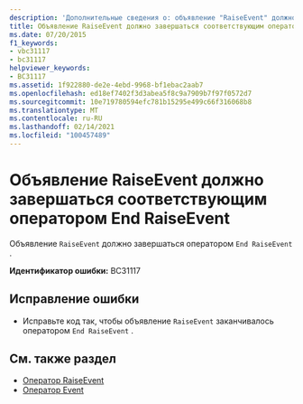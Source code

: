 ```yaml
---
description: 'Дополнительные сведения о: объявление "RaiseEvent" должно заканчиваться соответствующим оператором "End RaiseEvent"'
title: Объявление RaiseEvent должно завершаться соответствующим оператором End RaiseEvent
ms.date: 07/20/2015
f1_keywords:
- vbc31117
- bc31117
helpviewer_keywords:
- BC31117
ms.assetid: 1f922880-de2e-4ebd-9968-bf1ebac2aab7
ms.openlocfilehash: ed18ef7402f3d3abea5f8c9a7909b7f97f0572d7
ms.sourcegitcommit: 10e719780594efc781b15295e499c66f316068b8
ms.translationtype: MT
ms.contentlocale: ru-RU
ms.lasthandoff: 02/14/2021
ms.locfileid: "100457489"
---
```

# <a name="raiseevent-declaration-must-end-with-a-matching-end-raiseevent"></a>Объявление RaiseEvent должно завершаться соответствующим оператором End RaiseEvent

Объявление `RaiseEvent` должно завершаться оператором `End RaiseEvent` .  
  
 **Идентификатор ошибки:** BC31117  
  
## <a name="to-correct-this-error"></a>Исправление ошибки  
  
- Исправьте код так, чтобы объявление `RaiseEvent` заканчивалось оператором `End RaiseEvent` .  
  
## <a name="see-also"></a>См. также раздел

- [Оператор RaiseEvent](../language-reference/statements/raiseevent-statement.md)
- [Оператор Event](../language-reference/statements/event-statement.md)
